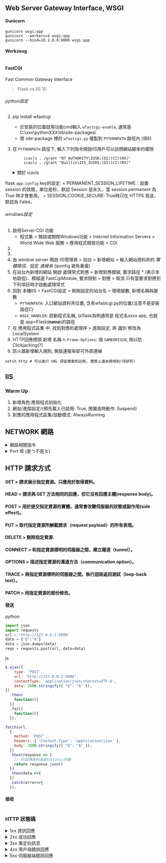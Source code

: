 
## Web Server Gateway Interface,  WSGI

#### Gunicorn 

```shell
gunicorn wsgi:app
gunicorn --workers=4 wsgi:app
gunicorn --bind=10.1.0.0:8080 wsgi:app
```

#### Werkzeug

```
```

#### FastCGI
Fast Common Gateway Interface

> Flask vs IIS 10

###### python設定
2. pip install wfastcgi
   * 於安裝的位置啟用功能cmd輸入 `wfastcgi-enable`, 通常是 C:\xxx\pythonXXX\lib\site-packages\
   * 將 site-package 裡的 `wfastcgi.py` 複製到 `PYTHONPATH` 路徑內 (項6)
3. 在 ```PYTHONPATH``` 路徑下, 輸入下列指令開啟IIS用戶可以訪問網站腳本的權限
   ```shell
        icacls . /grant "NT AUTHORITY\IUSR:(OI)(CI)(RX)"
        icacls . /grant "Builtin\IIS_IUSRS:(OI)(CI)(RX)" 
   ``` 
     
     <details>
     <summary>關於 icacls </summary>
      Windows Server 上的指令
  
      取代 cacls: 主要進行DACL, 顯示或修改指定目錄中檔案的存取控制清單
  
      /grant : 授予存取權限(取代), /grant[:-r]則新增
      
      中間的IUSR為預設路徑 (可以網頁右鍵編輯權限?)
      
      (OI) : 物件繼承, 套用在目錄上
  
      (CI) : 容器繼承, 套用在目錄上
  
      (RX) : 讀取和執行存取權
  
     </details>

flask `app.config` key的設定:
    + PERMANENT_SESSION_LIFETIME：設置 session 的效期，單位是秒。默認 Session 是永久，當 session.permanent 為 True 時才會套用。
    + SESSION_COOKIE_SECURE: True時只在 HTTPS 發送，默認為 False。

###### windows設定
1. 啟用Server CGI 功能
   * 程式集 > 開啟或關閉Windows功能 > Internet Information Servers > World Wide Web 服務 > 應用程式開發功能 > CGI
2.
3.
4. 由 window server 開啟 IIS管理員 > 站台 > 新增網站 > 輸入網站資料夾的 *實體路徑*、設定 *連接阜* (iponfig 避免重複)
5. 在站台內新增的網站 開啟 處理常式對應 > 新增對應模組, 要求路徑 * (表示本地路徑)、模組選 FastCgiModule, 要求限制 > 對應 > 取消 只有當要求對應到下列項目時才啟動處理常式
6. 回到 本機IIS > FastCGI設定 > 剛剛設定的站台名 > 環境變數, 新增名稱與變數
   * `PYTHONPATH`: 入口網站資料夾位置, 含有wfastcgi.py的位置(注意不是安裝路徑C)
   * `WSGI_HANDLER`: 啟動程式名稱, 以flask為例通常是 程式名xxxx.app, 也就是 app=Flask(__name__)的路徑
7. 在 應用程式區集 中, 找到對應的處理序 > 進階設定, 將 識別 修改為 LocalSystem
8. HTTP回應標頭 新增  名稱 `X-Frame-Options`: 值 `SAMEORIGIN`, 用以防Clickjacking(?)
9. 防火牆新增輸入規則, 開放連接阜即可外部連線


```shell
netsh http # 可以進行 URL 保留專案和註冊, 實質上還未使用到(待研究)
```

## IIS

### Warm Up
1. 新增角色:應用程式初始化
2. 網站/進階設定/{預先載入已啟用: True, 閒置逾時動作: Suspend}
3. 對應的應用程式區集/啟動模式: AlwaysRunning

## NETWORK 網路

<details>
<summary> 網路相關指令 </summary>

#### *ipconfig*

查詢系統的網路卡資訊

#### *route*

封包傳送的路由指令 ?

#### *netstat*

觀看網路狀況與統計分析

#### *ping*

測試目標主機

#### *nslookup*

使用不同的server可以透過中華電信、Google查詢ip的Domain Name(DNS)
```bash
> server 168.95.1.1
Default Server:  dns.hinet.net
Address:  168.95.1.1
> server 8.8.8.8
Default Server:  dns.google
Address:  8.8.8.8
```

</details>

<details>
<summary> Port 埠 (是ㄅ不是ㄆ) </summary>
  
+ 0
+ 1
+ 7
+ 19
+ 21 > File Transfer Protocol, FTP 檔案傳輸協議
+ 22
+ 23 > Telnet 遠端登錄服務
+ 25  
+ 31
+ 42
+ 53 > Domain Name Server, DNS 網域名稱服務
+ 67
+ 69
+ 79
+ 80 > HTTP
+ 88
+ 99
+ ...
+ 443 > HTTPS
+ 1433 > SQL預設通道
+ ...
+ 3389 > WIN 2000 終端開啟
+ ...
+ 8080 > WWW
+ ...

</details>


## HTTP 請求方式

#### GET >     請求展示指定資源。只應用於取得資料。
#### HEAD >    請求與 GET 方法相同的回應，但它沒有回應主體(response body)。
#### POST >    用於提交指定資源的實體，通常會改變伺服器的狀態或副作用(side effect)。
#### PUT >     取代指定資源所酬載請求（request payload）的所有表現。
#### DELETE >  刪除指定資源.
#### CONNECT > 和指定資源標明的伺服器之間，建立隧道（tunnel）。
#### OPTIONS > 描述指定資源的溝通方法（communication option）。
#### TRACE >   與指定資源標明的伺服器之間，執行迴路返回測試（loop-back test）。
#### PATCH >   用指定資源的部份修改。

#### 發送

python
```python
import json
import requests
url = 'http://127.0.0.1:5000'
data = {"Q":"A"}
data = json.dumps(data)
reqs = requests.post(url, data=data)

```

js
```js
$.ajax({
    type: 'POST',
    url: 'http://127.0.0.1:5000',
    contentType: 'application/json;charset=UTF-8',
    data: JSON.stringify({ "Q": "A" }),
})
  .then(
    function(){
  })
  .fail(
    function(){
  });

fetch(url, 
  {
    method: 'POST',
    headers: { 'Content-Type': 'application/json' },
    body: JSON.stringify({ "Q": "A" }),
  })
  .then(response => {
    // 先回傳資料或進行status判斷
    return response.json()
  })
  .then(data =>{
  })
  .catch(error=>{
  });
```

#### 接收

```python
```

### HTTP 狀態碼

<details>
<summary> 1xx 資訊回應 </summary>
  
> 100 Continue
此臨時回應表明，目前為止的一切完好，而用戶端應當繼續完成請求、或是在已完成請求的情況下，忽略此資訊。

> 101 Switching Protocol
此狀態碼乃為用戶端 Upgrade (en-US) 請求標頭發送之回應、且表明伺服器亦切換中。

> 102 Processing (WebDAV (en-US))
此狀態碼表明伺服器收到並處理請求中，但目前未有回應。

> 103 Early Hints (en-US)
此狀態碼主要與 Link (en-US) 標頭有關：它能讓用戶代理（user agent）能在伺服器準備回應前能 preloading (en-US) 資源。

</details>

<details> 
<summary> 2xx 成功回應 </summary>

> 200 OK
請求成功。

> 201 Created
請求成功且新的資源成功被創建，通常用於 POST 或一些 PUT 請求後的回應。

> 202 Accepted
此請求已經被接受但尚未處理。此狀態為非承諾性，代表 HTTP 無法在之後傳送一個非同步的回應告知請求的處理結果。最初目的為外部程序或其他伺服器處理請求的情況，或用於批次處理中。

> 203 Non-Authoritative Information
此回應碼表示回傳的中介資料集與並非與原始伺服器上的有效確定集合完全相同，而是來自本地或第三方的副本。除此情況外，200 OK 回應碼應該被優先使用。

> 204 No Content
傳送的請求沒有內容, 但headers內有資訊.

> 205 Reset Content
請求刷新頁面

> 206 Partial Content
分流下載?

> 207 Multi-Status (WebDAV (en-US))
多狀態響應?

> 208 Multi-Status (WebDAV (en-US))
用以避免多狀態響應時, 反覆請求?

> 226 IM Used (HTTP Delta encoding)
已完成GET請求?

</details>
 
<details>
<summary> 3xx 重定向訊息 </summary>

> 300 Multiple Choice
請求擁有一個以上的回應。用戶代理或使用者應該從中選一。不過，並沒有標準的選擇方案。

> 301 Moved Permanently
此回應碼的意思是，請求資源的 URI 已被改變。有時候，會在回應內給予新的 URI。

> 302 Found (en-US)
請求的URI已暫時改變了, 正在等待完成?

> 303 See Other (en-US)
伺服器傳送請求到其他位址, 以取得URI與GET資源

> 304 Not Modified (en-US)
暫存未被修改, 告知可繼續使用.

> 305 Use Proxy 
在舊版本的 HTTP 規範中，表示請求資源必須透過代理存取。基於對代理的頻內設置 (in-band configuration) 相關的安全考量，該狀態碼已棄用。

> 306 unused
該狀態碼已不再被使用，僅被保留。該狀態碼曾在先前得的 HTTP 1.1 規範中被使用。

> 307 Temporary Redirect (en-US)
伺服器發送此回應來使客戶端保持請求方法不變向新的地址發出請求。 與 302 Found 相同，差別在於客戶端不許變更請求方法。例如，應使用另一個 POST 請求來重複發送 POST 請求。

> 308 Permanent Redirect (en-US)
URI以永久更改, 請求方法將延續使用?

</details>
  
<details> 
<summary> 4xx 用戶端錯誤回應 </summary>

> 400 Bad Request (en-US)
此回應意味伺服器因為收到無效語法，而無法理解請求。

> 401 Unauthorized (en-US)
需要授權以回應請求。它有點像 403，但這裡的授權，是有可能辦到的。

> 402 Payment Required (en-US) 
此回應碼留作未來使用。一開始此碼旨在用於數位交易系統，然而，目前極少被使用，且不存在標準或慣例。

> 403 Forbidden
用戶端並無訪問權限，例如未被授權，所以伺服器拒絕給予應有的回應。不同於 401，伺服端知道用戶端的身份。
>> .14 伺服器已設為不列出此目錄的內容

> 404 Not Found
伺服器找不到請求的資源。因為在網路上它很常出現，這回應碼也許最為人所悉。
>> .11 要求包含雙重逸出序列。
>> 
>> .12 要求包含高位元字元。
>> 
>> 在設定`IIS 10`時遇到的問題, 當 內容/url/src 包含 % # 等高位字元時, 可在要求過濾 `Requests Filter` 進行設定, 但須顧慮安全性(?)

> 405 Method Not Allowed (en-US)
伺服器理解此請求方法，但它被禁用或不可用。有兩個強制性方法：GET 與 HEAD，永遠不該被禁止、也不該回傳此錯誤碼。

> 406 Not Acceptable (en-US)
伺服器根據請求找不到資源?

> 407 Proxy Authentication Required (en-US)
類似401, 但須透過Proxy完成身分驗證

> 408 Request Timeout (en-US)
伺服器回應超過設定時間?

> 409 Conflict
表示請求與伺服器目前狀態衝突

> 410 Gone (en-US)
請求的資源已經不在.

> 411 Length Required
伺服器拒絕該請求，因為 Content-Length 頭沒有被定義，然而伺服器要求。

> 412 Precondition Failed (en-US)
用戶端的header不符合要求

> 413 Payload Too Large (en-US)
請求的實體資料大小超過了伺服器定義的上限，伺服器會關閉連接或返回一個 Retry-After 回應頭。

> 414 URI Too Long (en-US)
客戶端的 URI 請求超過伺服器願意解析的長度。

> 415 Unsupported Media Type
被請求資源的多媒體類型不被伺服器支援，因此該請求被拒絕。

> 416 Requested Range Not Satisfiable (en-US)
數據太大?

> 417 Expectation Failed (en-US)
伺服器無此請求方式?

> 418 I'm a teapot
伺服器拒絕用茶壺泡咖啡... XDD

> 421 Misdirected Request
新的定向失敗

> 422 Unprocessable Entity (en-US) (WebDAV (en-US))
請求格式正確, 但"語意"錯誤?

> 423 Locked (WebDAV (en-US))
被訪問的資源被鎖定。

> 424 Failed Dependency (WebDAV (en-US))
由於先前的請求失敗導致此請求失敗。

> 426 Upgrade Required (en-US)
請用戶端升級

> 428 Precondition Required (en-US)
有條件的接受請求, 避免遺失更新, 如用戶端GET資源並修改後, PUT回來時.

> 429 Too Many Requests (en-US)
用戶在給定的時間內 ("rate limiting") 發送了過多的請求。

> 431 Request Header Fields Too Large (en-US)
伺服器不願意處理該請求，因為標頭欄位過大。該請求可能可以在減少請求標頭欄位大小後重新提交。

> 451 Unavailable For Legal Reasons
用戶端請求違法的資源，例如受政府審查的網頁。
  
</details>
  
<details>
<summary> 5xx 伺服器端錯誤回應 </summary>

> 500 Internal Server Error
伺服器端發生未知或無法處理的錯誤。

> 501 Not Implemented (en-US)
請求方法不支持 (GET, HEAD)?

> 502 Bad Gateway
伺服器關閉或離線?

> 503 Service Unavailable
伺服器開著, 但停止運作或過載?

> 504 Gateway Timeout
伺服器無法及時回應

> 505 HTTP Version Not Supported (en-US)
請求使用的 HTTP 版本不被伺服器支援。

> 506 Variant Also Negotiates (en-US)
伺服器內部配置錯誤: 循環引用?

> 507 Insufficient Storage (en-US)
伺服器內部配置錯誤: 存取變動的資源?

> 508 Loop Detected (en-US) (WebDAV (en-US))
無限循環/死結

> 510 Not Extended (en-US)
請求是未來更新才能處裡的

> 511 Network Authentication Required (en-US)
用戶端需獲得權限才能訪問

[以上由MDN頁面修改](https://developer.mozilla.org/zh-TW/)
  
</details>
